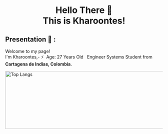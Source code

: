 <!-- Inicio -->
### <h1 align="center"> Hello There 👋 </br> This is Kharoontes! </br><p align="center" > 



## Presentation 🤝 : 

<p>Welcome to my page! </br> I'm Kharoontes,- ⚡ &nbsp;Age: 27  Years Old
&nbsp; Engineer Systems Student from <img src="https://cdn-icons-png.flaticon.com/512/323/323343.png" width="13"/> <b>Cartagena de Indias, Colombia</b>.</p>

<p> <!-- GitHub README Stats -->
<a><img width="700" height="185" align="center" alt="Top Langs" 
         src="https://github-readme-stats.vercel.app/api/top-langs/?username=kharoontes&hide=TeX&layout=compact&theme=midnight-purple"><a/>

    


    

